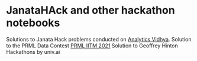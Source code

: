 # JanataHAck and other hackathon notebooks
Solutions to Janata Hack problems conducted on <a href='http://datahack.analyticsvidhya.com/'>Analytics Vidhya</a>.
Solution to the PRML Data Contest <a href='https://www.kaggle.com/c/prml-data-contest-jan-2021/leaderboard'>PRML IITM 2021</a>
Solution to Geoffrey Hinton Hackathons by univ.ai
